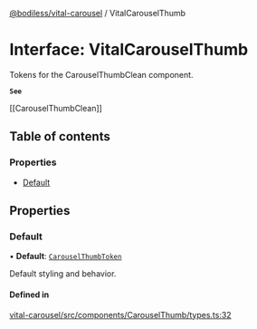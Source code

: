 [@bodiless/vital-carousel](../README.md) / VitalCarouselThumb

# Interface: VitalCarouselThumb

Tokens for the CarouselThumbClean component.

**`See`**

[[CarouselThumbClean]]

## Table of contents

### Properties

- [Default](VitalCarouselThumb.md#default)

## Properties

### Default

• **Default**: [`CarouselThumbToken`](../README.md#carouselthumbtoken)

Default styling and behavior.

#### Defined in

[vital-carousel/src/components/CarouselThumb/types.ts:32](https://github.com/johnsonandjohnson/Bodiless-JS/blob/e22f7895e/packages/vital-carousel/src/components/CarouselThumb/types.ts#L32)

